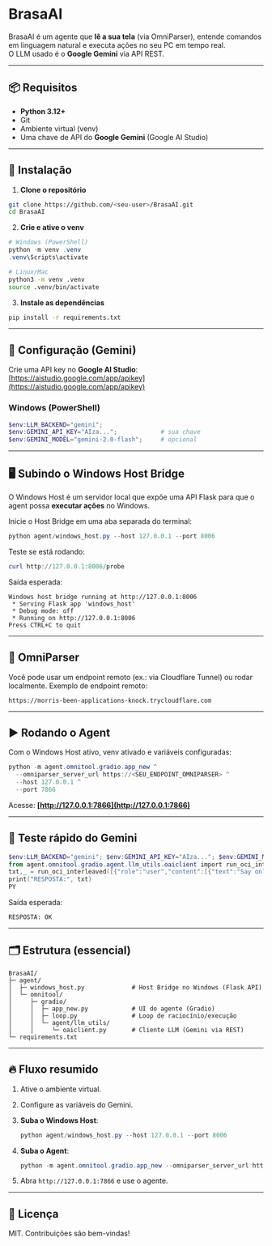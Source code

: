 # BrasaAI

BrasaAI é um agente que **lê a sua tela** (via OmniParser), entende comandos em linguagem natural e executa ações no seu PC em tempo real.  
O LLM usado é o **Google Gemini** via API REST.

---

## 📦 Requisitos

- **Python 3.12+**
- Git
- Ambiente virtual (venv)
- Uma chave de API do **Google Gemini** (Google AI Studio)

---

## 🚀 Instalação

1) **Clone o repositório**
```bash
git clone https://github.com/<seu-user>/BrasaAI.git
cd BrasaAI
````

2. **Crie e ative o venv**

```powershell
# Windows (PowerShell)
python -m venv .venv
.venv\Scripts\activate
```

```bash
# Linux/Mac
python3 -m venv .venv
source .venv/bin/activate
```

3. **Instale as dependências**

```bash
pip install -r requirements.txt
```

---

## 🔑 Configuração (Gemini)

Crie uma API key no **Google AI Studio**: [https://aistudio.google.com/app/apikey](https://aistudio.google.com/app/apikey)

### Windows (PowerShell)

```powershell
$env:LLM_BACKEND="gemini";
$env:GEMINI_API_KEY="AIza...";            # sua chave
$env:GEMINI_MODEL="gemini-2.0-flash";     # opcional
```

---

## 🖥️ Subindo o Windows Host Bridge

O Windows Host é um servidor local que expõe uma API Flask para que o agent possa **executar ações** no Windows.

Inicie o Host Bridge em uma aba separada do terminal:

```powershell
python agent/windows_host.py --host 127.0.0.1 --port 8006
```

Teste se está rodando:

```powershell
curl http://127.0.0.1:8006/probe
```

Saída esperada:

```
Windows host bridge running at http://127.0.0.1:8006
 * Serving Flask app 'windows_host'
 * Debug mode: off
 * Running on http://127.0.0.1:8006
Press CTRL+C to quit
```

---

## 📸 OmniParser

Você pode usar um endpoint remoto (ex.: via Cloudflare Tunnel) ou rodar localmente.
Exemplo de endpoint remoto:

```
https://morris-been-applications-knock.trycloudflare.com
```

---

## ▶️ Rodando o Agent

Com o Windows Host ativo, venv ativado e variáveis configuradas:

```powershell
python -m agent.omnitool.gradio.app_new ^
  --omniparser_server_url https://<SEU_ENDPOINT_OMNIPARSER> ^
  --host 127.0.0.1 ^
  --port 7866
```

Acesse: **[http://127.0.0.1:7866](http://127.0.0.1:7866)**

---

## 🧪 Teste rápido do Gemini

```powershell
$env:LLM_BACKEND="gemini"; $env:GEMINI_API_KEY="AIza..."; $env:GEMINI_MODEL="gemini-2.0-flash"; python - << 'PY'
from agent.omnitool.gradio.agent.llm_utils.oaiclient import run_oci_interleaved
txt,_ = run_oci_interleaved([{"role":"user","content":[{"text":"Say only OK"}]}], system="Be concise.", max_tokens=8)
print("RESPOSTA:", txt)
PY
```

Saída esperada:

```
RESPOSTA: OK
```

---

## 🗂 Estrutura (essencial)

```
BrasaAI/
├─ agent/
│  ├─ windows_host.py             # Host Bridge no Windows (Flask API)
│  └─ omnitool/
│     ├─ gradio/
│     │  ├─ app_new.py            # UI do agente (Gradio)
│     │  ├─ loop.py               # Loop de raciocínio/execução
│     │  └─ agent/llm_utils/
│     │     └─ oaiclient.py       # Cliente LLM (Gemini via REST)
└─ requirements.txt
```

---

## 🔥 Fluxo resumido

1. Ative o ambiente virtual.
2. Configure as variáveis do Gemini.
3. **Suba o Windows Host**:

   ```powershell
   python agent/windows_host.py --host 127.0.0.1 --port 8006
   ```
4. **Suba o Agent**:

   ```powershell
   python -m agent.omnitool.gradio.app_new --omniparser_server_url https://<SEU_ENDPOINT> --host 127.0.0.1 --port 7866
   ```
5. Abra `http://127.0.0.1:7866` e use o agente.

---

## 📝 Licença

MIT. Contribuições são bem-vindas!
